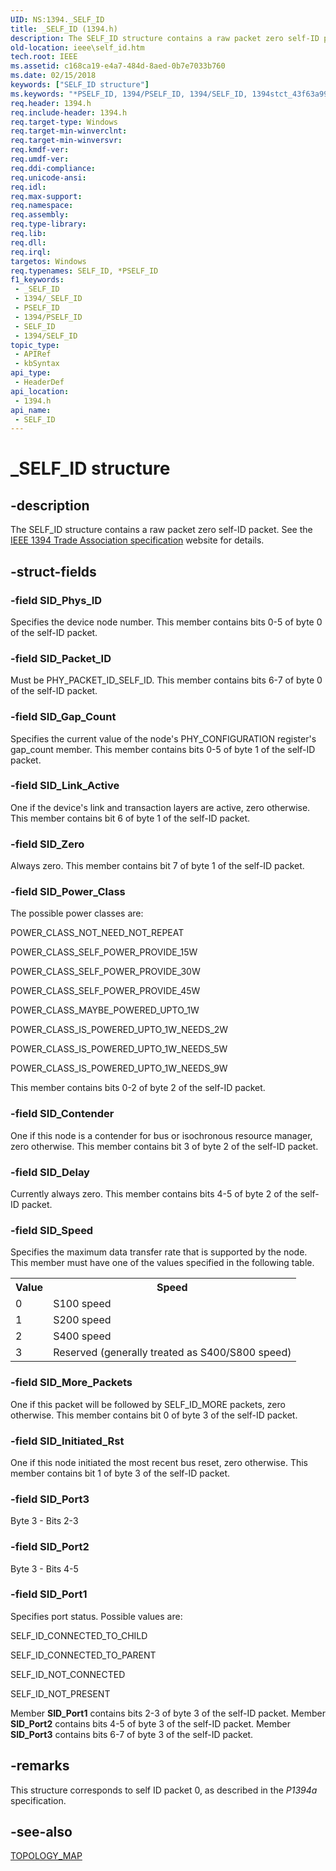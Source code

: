 ```yaml
---
UID: NS:1394._SELF_ID
title: _SELF_ID (1394.h)
description: The SELF_ID structure contains a raw packet zero self-ID packet. See the IEEE 1394 Trade Association specification website for details.
old-location: ieee\self_id.htm
tech.root: IEEE
ms.assetid: c168ca19-e4a7-484d-8aed-0b7e7033b760
ms.date: 02/15/2018
keywords: ["SELF_ID structure"]
ms.keywords: "*PSELF_ID, 1394/PSELF_ID, 1394/SELF_ID, 1394stct_43f63a99-a4c6-4960-93c4-98bb65d242bd.xml, IEEE.self_id, PSELF_ID, PSELF_ID structure pointer [Buses], SELF_ID, SELF_ID structure [Buses], _SELF_ID"
req.header: 1394.h
req.include-header: 1394.h
req.target-type: Windows
req.target-min-winverclnt: 
req.target-min-winversvr: 
req.kmdf-ver: 
req.umdf-ver: 
req.ddi-compliance: 
req.unicode-ansi: 
req.idl: 
req.max-support: 
req.namespace: 
req.assembly: 
req.type-library: 
req.lib: 
req.dll: 
req.irql: 
targetos: Windows
req.typenames: SELF_ID, *PSELF_ID
f1_keywords:
 - _SELF_ID
 - 1394/_SELF_ID
 - PSELF_ID
 - 1394/PSELF_ID
 - SELF_ID
 - 1394/SELF_ID
topic_type:
 - APIRef
 - kbSyntax
api_type:
 - HeaderDef
api_location:
 - 1394.h
api_name:
 - SELF_ID
---
```


# _SELF_ID structure


## -description

The SELF_ID structure contains a raw packet zero self-ID packet. See the <a href="https://go.microsoft.com/fwlink/p/?linkid=8729">IEEE 1394 Trade Association specification</a> website for details.

## -struct-fields

### -field SID_Phys_ID

Specifies the device node number. This member contains bits 0-5 of byte 0 of the self-ID packet.

### -field SID_Packet_ID

Must be PHY_PACKET_ID_SELF_ID. This member contains bits 6-7 of byte 0 of the self-ID packet.

### -field SID_Gap_Count

Specifies the current value of the node's PHY_CONFIGURATION register's gap_count member. This member contains bits 0-5 of byte 1 of the self-ID packet.

### -field SID_Link_Active

One if the device's link and transaction layers are active, zero otherwise. This member contains bit 6 of byte 1 of the self-ID packet.

### -field SID_Zero

Always zero. This member contains bit 7 of byte 1 of the self-ID packet.

### -field SID_Power_Class

The possible power classes are:

POWER_CLASS_NOT_NEED_NOT_REPEAT

POWER_CLASS_SELF_POWER_PROVIDE_15W

POWER_CLASS_SELF_POWER_PROVIDE_30W

POWER_CLASS_SELF_POWER_PROVIDE_45W

POWER_CLASS_MAYBE_POWERED_UPTO_1W

POWER_CLASS_IS_POWERED_UPTO_1W_NEEDS_2W

POWER_CLASS_IS_POWERED_UPTO_1W_NEEDS_5W

POWER_CLASS_IS_POWERED_UPTO_1W_NEEDS_9W

This member contains bits 0-2 of byte 2 of the self-ID packet.

### -field SID_Contender

One if this node is a contender for bus or isochronous resource manager, zero otherwise. This member contains bit 3 of byte 2 of the self-ID packet.

### -field SID_Delay

Currently always zero. This member contains bits 4-5 of byte 2 of the self-ID packet.

### -field SID_Speed

Specifies the maximum data transfer rate that is supported by the node. This member must have one of the values specified in the following table.

<table>
<tr>
<th>Value</th>
<th>Speed</th>
</tr>
<tr>
<td>
0

</td>
<td>
S100 speed

</td>
</tr>
<tr>
<td>
1

</td>
<td>
S200 speed

</td>
</tr>
<tr>
<td>
2

</td>
<td>
S400 speed

</td>
</tr>
<tr>
<td>
3

</td>
<td>
Reserved (generally treated as S400/S800 speed)

</td>
</tr>
</table>

### -field SID_More_Packets

One if this packet will be followed by SELF_ID_MORE packets, zero otherwise. This member contains bit 0 of byte 3 of the self-ID packet.

### -field SID_Initiated_Rst

One if this node initiated the most recent bus reset, zero otherwise. This member contains bit 1 of byte 3 of the self-ID packet.

### -field SID_Port3

Byte 3 - Bits 2-3

### -field SID_Port2

Byte 3 - Bits 4-5

### -field SID_Port1

Specifies port status. Possible values are:

SELF_ID_CONNECTED_TO_CHILD

SELF_ID_CONNECTED_TO_PARENT

SELF_ID_NOT_CONNECTED

SELF_ID_NOT_PRESENT

Member <b>SID_Port1</b> contains bits 2-3 of byte 3 of the self-ID packet. Member <b>SID_Port2</b> contains bits 4-5 of byte 3 of the self-ID packet. Member <b>SID_Port3</b> contains bits 6-7 of byte 3 of the self-ID packet.

## -remarks

This structure corresponds to self ID packet 0, as described in the <i>P1394a</i> specification.

## -see-also

<a href="/windows-hardware/drivers/ddi/1394/ns-1394-_topology_map">TOPOLOGY_MAP</a>